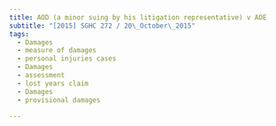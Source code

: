 ```yaml
---
title: AOD (a minor suing by his litigation representative) v AOE 
subtitle: "[2015] SGHC 272 / 20\_October\_2015"
tags:
  - Damages
  - measure of damages
  - personal injuries cases
  - Damages
  - assessment
  - lost years claim
  - Damages
  - provisional damages

---
```


